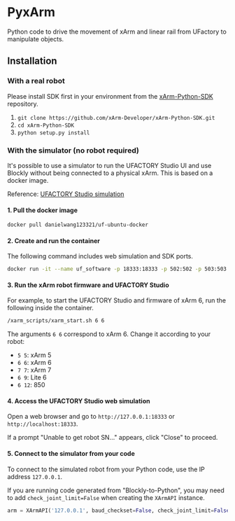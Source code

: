 # PyxArm
Python code to drive the movement of xArm and linear rail from UFactory to manipulate objects.


## Installation

### With a real robot

Please install SDK first in your environment from the [xArm-Python-SDK](https://github.com/xArm-Developer/xArm-Python-SDK) repository.

  1. `git clone https://github.com/xArm-Developer/xArm-Python-SDK.git`
  2. `cd xArm-Python-SDK`
  3. `python setup.py install`

### With the simulator (no robot required)

It's possible to use a simulator to run the UFACTORY Studio UI and use Blockly without being connected to a physical xArm. This is based on a docker image.

Reference: [UFACTORY Studio simulation](https://forum.ufactory.cc/t/ufactory-studio-simulation/3719)

#### 1. Pull the docker image

```bash
docker pull danielwang123321/uf-ubuntu-docker
```

#### 2. Create and run the container

The following command includes web simulation and SDK ports.

```bash
docker run -it --name uf_software -p 18333:18333 -p 502:502 -p 503:503 -p 504:504 -p 30000:30000 -p 30001:30001 -p 30002:30002 -p 30003:30003 danielwang123321/uf-ubuntu-docker
```

#### 3. Run the xArm robot firmware and UFACTORY Studio

For example, to start the UFACTORY Studio and firmware of xArm 6, run the following inside the container.

```bash
/xarm_scripts/xarm_start.sh 6 6
```

The arguments `6 6` correspond to xArm 6. Change it according to your robot:
*   `5 5`: xArm 5
*   `6 6`: xArm 6
*   `7 7`: xArm 7
*   `6 9`: Lite 6
*   `6 12`: 850

#### 4. Access the UFACTORY Studio web simulation

Open a web browser and go to `http://127.0.0.1:18333` or `http://localhost:18333`.

If a prompt "Unable to get robot SN…" appears, click "Close" to proceed.

#### 5. Connect to the simulator from your code

To connect to the simulated robot from your Python code, use the IP address `127.0.0.1`.

If you are running code generated from "Blockly-to-Python", you may need to add `check_joint_limit=False` when creating the `XArmAPI` instance.

```python
arm = XArmAPI('127.0.0.1', baud_checkset=False, check_joint_limit=False)
```
